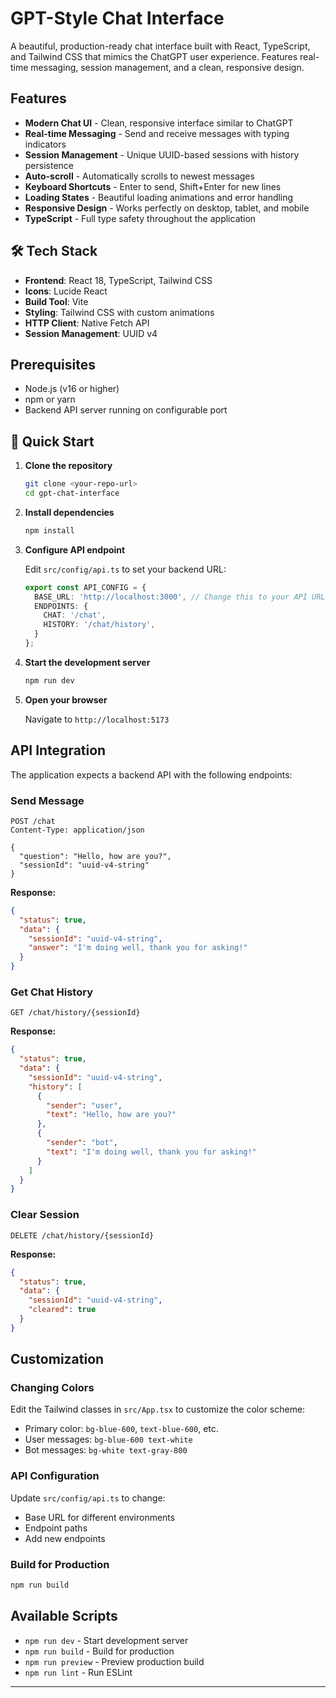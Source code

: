 # GPT-Style Chat Interface

A beautiful, production-ready chat interface built with React, TypeScript, and Tailwind CSS that mimics the ChatGPT user experience. Features real-time messaging, session management, and a clean, responsive design.


## Features

- **Modern Chat UI** - Clean, responsive interface similar to ChatGPT
- **Real-time Messaging** - Send and receive messages with typing indicators
- **Session Management** - Unique UUID-based sessions with history persistence
- **Auto-scroll** - Automatically scrolls to newest messages
- **Keyboard Shortcuts** - Enter to send, Shift+Enter for new lines
- **Loading States** - Beautiful loading animations and error handling
- **Responsive Design** - Works perfectly on desktop, tablet, and mobile
- **TypeScript** - Full type safety throughout the application

## 🛠️ Tech Stack

- **Frontend**: React 18, TypeScript, Tailwind CSS
- **Icons**: Lucide React
- **Build Tool**: Vite
- **Styling**: Tailwind CSS with custom animations
- **HTTP Client**: Native Fetch API
- **Session Management**: UUID v4

##  Prerequisites

- Node.js (v16 or higher)
- npm or yarn
- Backend API server running on configurable port

## 🚀 Quick Start

1. **Clone the repository**
   ```bash
   git clone <your-repo-url>
   cd gpt-chat-interface
   ```

2. **Install dependencies**
   ```bash
   npm install
   ```

3. **Configure API endpoint**
   
   Edit `src/config/api.ts` to set your backend URL:
   ```typescript
   export const API_CONFIG = {
     BASE_URL: 'http://localhost:3000', // Change this to your API URL
     ENDPOINTS: {
       CHAT: '/chat',
       HISTORY: '/chat/history',
     }
   };
   ```

4. **Start the development server**
   ```bash
   npm run dev
   ```

5. **Open your browser**
   
   Navigate to `http://localhost:5173`

##  API Integration

The application expects a backend API with the following endpoints:

### Send Message
```http
POST /chat
Content-Type: application/json

{
  "question": "Hello, how are you?",
  "sessionId": "uuid-v4-string"
}
```

**Response:**
```json
{
  "status": true,
  "data": {
    "sessionId": "uuid-v4-string",
    "answer": "I'm doing well, thank you for asking!"
  }
}
```

### Get Chat History
```http
GET /chat/history/{sessionId}
```

**Response:**
```json
{
  "status": true,
  "data": {
    "sessionId": "uuid-v4-string",
    "history": [
      {
        "sender": "user",
        "text": "Hello, how are you?"
      },
      {
        "sender": "bot",
        "text": "I'm doing well, thank you for asking!"
      }
    ]
  }
}
```

### Clear Session
```http
DELETE /chat/history/{sessionId}
```

**Response:**
```json
{
  "status": true,
  "data": {
    "sessionId": "uuid-v4-string",
    "cleared": true
  }
}
```


## Customization

### Changing Colors
Edit the Tailwind classes in `src/App.tsx` to customize the color scheme:
- Primary color: `bg-blue-600`, `text-blue-600`, etc.
- User messages: `bg-blue-600 text-white`
- Bot messages: `bg-white text-gray-800`

### API Configuration
Update `src/config/api.ts` to change:
- Base URL for different environments
- Endpoint paths
- Add new endpoints



### Build for Production
```bash
npm run build
```

##  Available Scripts

- `npm run dev` - Start development server
- `npm run build` - Build for production
- `npm run preview` - Preview production build
- `npm run lint` - Run ESLint



---


